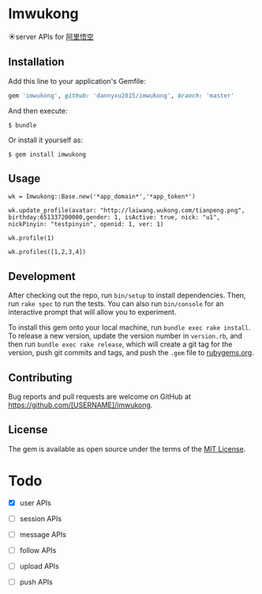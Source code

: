 # Imwukong
:sunny:server APIs for [阿里悟空](https://imwukong.com)

## Installation

Add this line to your application's Gemfile:

```ruby
gem 'imwukong', github: 'dannyxu2015/imwukong', branch: 'master'
```

And then execute:

    $ bundle

Or install it yourself as:

    $ gem install imwukong

## Usage

`wk = Imwukong::Base.new('*app_domain*','*app_token*')`

`wk.update_profile(avatar: "http://laiwang.wukong.com/tianpeng.png", birthday:651337200000,gender: 1, isActive: true, nick: "u1", nickPinyin: "testpinyin", openid: 1, ver: 1)`

`wk.profile(1)`

`wk.profiles([1,2,3,4])`

## Development

After checking out the repo, run `bin/setup` to install dependencies. Then, run `rake spec` to run the tests. You can also run `bin/console` for an interactive prompt that will allow you to experiment.

To install this gem onto your local machine, run `bundle exec rake install`. To release a new version, update the version number in `version.rb`, and then run `bundle exec rake release`, which will create a git tag for the version, push git commits and tags, and push the `.gem` file to [rubygems.org](https://rubygems.org).

## Contributing

Bug reports and pull requests are welcome on GitHub at https://github.com/[USERNAME]/imwukong.


## License

The gem is available as open source under the terms of the [MIT License](http://opensource.org/licenses/MIT).

# Todo
- [x] user APIs
- [ ] session APIs
- [ ] message APIs
- [ ] follow APIs
- [ ] upload APIs
- [ ] push APIs






